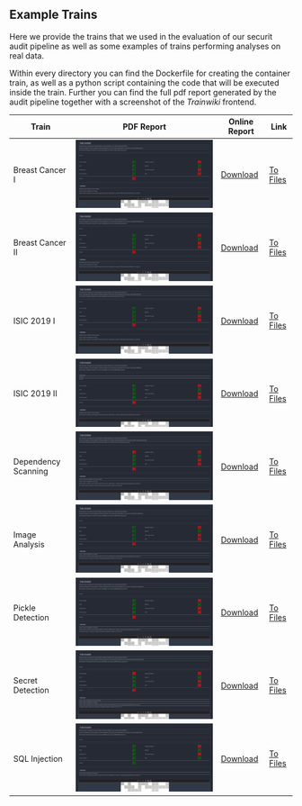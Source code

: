 ## Example Trains
Here we provide the trains that we used in the evaluation of our securit audit pipeline as well as some examples of trains performing analyses on real data.

Within every directory you can find the Dockerfile for creating the container train, as well as a python script containing the code that will be executed inside the train.
Further you can find the full pdf report generated by the audit pipeline together with a screenshot of the _Trainwiki_ frontend.

Train | PDF Report | Online Report | Link 
--- | --- | --- | --- 
Breast Cancer I | ![Image](BreastCancerI/trainwiki_screenshot.png "Screenshot of Trainwiki Frontend") | [Download](BreastCancerI/report.pdf) | [To Files](BreastCancerI)
Breast Cancer II| ![Image](BreastCancerII/trainwiki_screenshot.png "Screenshot of Trainwiki Frontend") | [Download](BreastCancerII/report.pdf) | [To Files](BreastCancerII)
ISIC 2019 I | ![Image](ISIC2019I/trainwiki_screenshot.png "Screenshot of Trainwiki Frontend") | [Download](ISIC2019I/report.pdf) | [To Files](ISIC2019I)
ISIC 2019 II | ![Image](ISIC2019II/trainwiki_screenshot.png "Screenshot of Trainwiki Frontend") | [Download](ISIC2019II/report.pdf) | [To Files](ISIC2019II)
Dependency Scanning | ![Image](DependencyScanning/trainwiki_screenshot.png "Screenshot of Trainwiki Frontend") | [Download](DependencyScanning/report.pdf) | [To Files](DependencyScanning)
Image Analysis | ![Image](ImageAnalysis/trainwiki_screenshot.png "Screenshot of Trainwiki Frontend") | [Download](ImageAnalysis/report.pdf) | [To Files](ImageAnalysis)
Pickle Detection | ![Image](PickleDetection/trainwiki_screenshot.png "Screenshot of Trainwiki Frontend") | [Download](PickleDetection/report.pdf) | [To Files](PickleDetection)
Secret Detection | ![Image](SecretDetection/trainwiki_screenshot.png "Screenshot of Trainwiki Frontend") | [Download](SecretDetection/report.pdf) | [To Files](SecretDetection)
SQL Injection | ![Image](SQLInjection/trainwiki_screenshot.png "Screenshot of Trainwiki Frontend") | [Download](SQLInjection/report.pdf) | [To Files](SQLInjection)